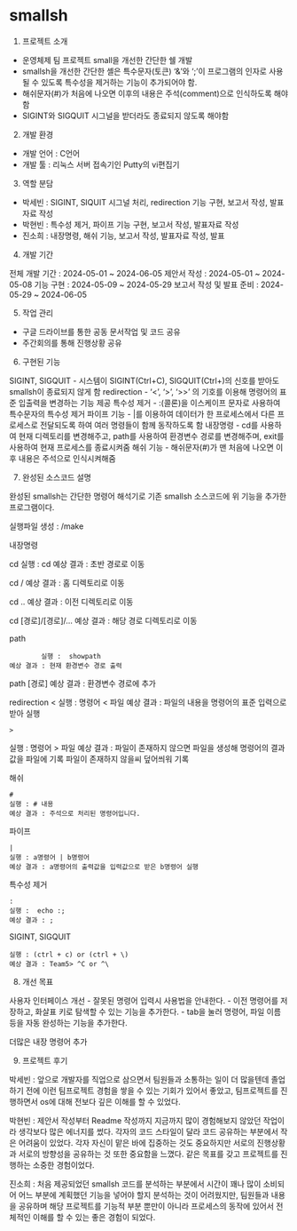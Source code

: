 # smallsh
1. 프로젝트 소개

- 운영체제 팀 프로젝트 small을 개선한 간단한 쉘 개발
- smallsh을 개선한 간단한 셸은 특수문자(토큰) ‘&’와 ‘;’이 프로그램의 인자로 사용될 수 있도록 특수성을 제거하는 기능이 추가되어야 함. 
- 해쉬문자(#)가 처음에 나오면 이후의 내용은 주석(comment)으로 인식하도록 해야함
- SIGINT와 SIGQUIT 시그널을 받더라도 종료되지 않도록 해야함

2. 개발 환경

- 개발 언어 : C언어
- 개발 툴 : 리눅스 서버 접속기인 Putty의 vi편집기

3. 역할 분담

- 박세빈 : SIGINT, SIQUIT 시그널 처리, redirection 기능 구현, 보고서 작성, 발표자료 작성
- 박현빈 : 특수성 제거, 파이프 기능 구현, 보고서 작성, 발표자료 작성
- 진소희 : 내장명령, 해쉬 기능, 보고서 작성, 발표자료 작성, 발표

4. 개발 기간

전체 개발 기간 : 2024-05-01 ~ 2024-06-05
제안서 작성 : 2024-05-01 ~ 2024-05-08
기능 구현 : 2024-05-09 ~ 2024-05-29
보고서 작성 및 발표 준비 : 2024-05-29 ~ 2024-06-05

5. 작업 관리

- 구글 드라이브를 통한 공동 문서작업 및 코드 공유
- 주간회의를 통해 진행상황 공유

6. 구현된 기능

SIGINT, SIGQUIT - 시스템이 SIGINT(Ctrl+C), SIGQUIT(Ctrl+\)의 신호를 받아도 smallsh이 종료되지 않게 함
redirection - ‘<’, ‘>’, ‘>>’ 의 기호를 이용해 명령어의 표준 입출력을 변경하는 기능 제공
특수성 제거 - :(콜론)을 이스케이프 문자로 사용하여 특수문자의 특수성 제거
파이프 기능 - |를 이용하여 데이터가 한 프로세스에서 다른 프로세스로 전달되도록 하여 여러 명령들이 함께 동작하도록 함
내장명령 - cd를 사용하여 현재 디렉토리를 변경해주고, path를 사용하여 환경변수 경로를 변경해주며, exit를 사용하여 현재 프로세스를 종료시켜줌
해쉬 기능 - 해쉬문자(#)가 맨 처음에 나오면 이후 내용은 주석으로 인식시켜해줌 

7. 완성된 소스코드 설명

완성된 smallsh는 간단한 명령어 해석기로 기존 smallsh 소스코드에 위 기능을 추가한 프로그램이다. 

실행파일 생성 : /make

내장명령

cd
실행 : cd
예상 결과 : 초반 경로로 이동

cd / 
예상 결과 : 홈 디렉토리로 이동

cd ..
예상 결과 : 이전 디렉토리로 이동

cd [경로]/[경로]/…
예상 결과 : 해당 경로 디렉토리로 이동

path
 
            실행 :  showpath
	예상 결과 : 현재 환경변수 경로 출력

path [경로]
예상 결과 : 환경변수 경로에 추가

redirection
	<
실행 : 명령어 < 파일
	예상 결과 : 파일의 내용을 명령어의 표준 입력으로 받아 실행

	>
실행 : 명령어 > 파일
예상 결과 : 파일이 존재하지 않으면 파일을 생성해 명령어의 결과값을 파일에 기록
파일이 존재하지 않을씨 덮어씌워 기록


해쉬

	# 
	실행 : # 내용
	예상 결과 : 주석으로 처리된 명령어입니다.

파이프
	
	|
	실행 : a명령어 | b명령어
	예상 결과 : a명령어의 출력값을 입력값으로 받은 b명령어 실행

특수성 제거

	: 
	실행 :  echo :;
	예상 결과 : ;


SIGINT, SIGQUIT

	실행 : (ctrl + c) or (ctrl + \)
	예상 결과 : Team5> ^C or ^\




8. 개선 목표

사용자 인터페이스 개선 
	- 잘못된 명령어 입력시 사용법을 안내한다.
	- 이전 명령어를 저장하고, 화살표 키로 탐색할 수 있는 기능을 추가한다.
	- tab을 눌러 명령어, 파일 이름 등을 자동 완성하는 기능을 추가한다.

더많은 내장 명령어 추가

9. 프로젝트 후기

박세빈 : 앞으로 개발자를 직업으로 삼으면서 팀원들과 소통하는 일이 더 많을텐데 졸업하기 전에 이런 팀프로젝트 경험을 쌓을 수 있는 기회가 있어서 좋았고, 팀프로젝트를 진행하면서 os에 대해 전보다 깊은 이해를 할 수 있었다.

박현빈 : 제안서 작성부터 Readme 작성까지 지금까지 많이 경험해보지 않았던 작업이라 생각보다 많은 에너지를 썼다. 각자의 코드 스타일이 달라 코드 공유하는 부분에서 작은 어려움이 있었다. 각자 자신이 맡은 바에 집중하는 것도 중요하지만 서로의 진행상황과 서로의 방향성을 공유하는 것 또한 중요함을 느꼈다. 같은 목표를 갖고 프로젝트를 진행하는 소중한 경험이었다.

진소희 : 처음 제공되었던 smallsh 코드를 분석하는 부분에서 시간이 꽤나 많이 소비되어 어느 부분에 계획했던 기능을 넣어야 할지 분석하는 것이 어려웠지만, 팀원들과 내용을 공유하며 해당 프로젝트를 기능적 부분 뿐만이 아니라 프로세스의 동작에 있어서 전체적인 이해를 할 수 있는 좋은 경험이 되었다.
